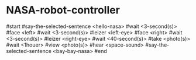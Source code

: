 # NASA-robot-controller
#start #say-the-selected-sentence &lt;hello-nasa> #wait &lt;3-second(s)> #face &lt;left> #wait &lt;3-second(s)> #leizer &lt;left-eye> #face &lt;right> #wait &lt;3-second(s)> #leizer &lt;right-eye> #wait &lt;40-second(s)> #take &lt;photo(s)> #wait &lt;1houer> #view &lt;photo(s)> #hear &lt;space-sound> #say-the-selected-sentence &lt;bay-bay-nasa> #end
